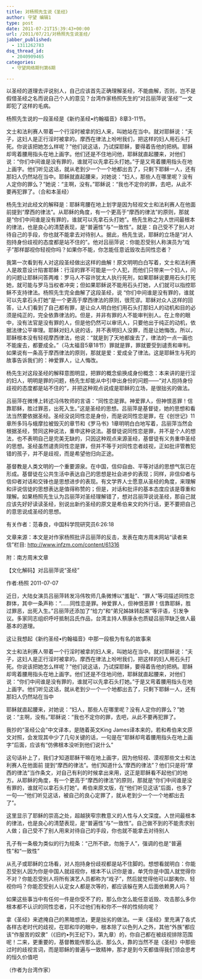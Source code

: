 ```yaml
---
title: 对杨照先生说《圣经》
author: 守望 编辑1
type: post
date: 2011-07-21T15:39:43+00:00
url: /2011/07/21/对杨照先生说圣经/
jabber_published:
  - 1311262783
dsq_thread_id:
  - 2040909465
categories:
  - 守望网络期刊第6期

---
```

以圣经的道理去评说别人，自己应该首先正确理解圣经，不能曲解，否则，岂不是假借圣经之名而说自己个人的意见？台湾作家杨照先生的“对吕丽萍说‘圣经’”一文即犯了这样的毛病。

杨照先生说的一段圣经是《新约圣经•约翰福音》8章3-11节。
  
文士和法利赛人带着一个行淫时被拿的妇人来，叫她站在当中。就对耶稣说：“夫子，这妇人是正行淫时被拿的。摩西在律法上吩咐我们，把这样的妇人用石头打死。你说该把她怎么样呢？”他们说这话，乃试探耶稣，要得着告他的把柄。耶稣却弯着腰用指头在地上画字。他们还是不住地问他，耶稣就直起腰来，对他们说：“你们中间谁是没有罪的，谁就可以先拿石头打她。”于是又弯着腰用指头在地上画字。他们听见这话，就从老到少一个一个地都出去了，只剩下耶稣一人，还有那妇人仍然站在当中。耶稣就直起腰来，对她说：“妇人，那些人在哪里呢？没有人定你的罪么？”她说：“主啊，没有。”耶稣说：“我也不定你的罪，去吧，从此不要再犯罪了。（合和本圣经）

杨先生对此经文的解释是：耶稣弯腰在地上划字是因为轻视文士和法利赛人在他面前提到“摩西的律法”。从耶稣的角度，有一个更高于“摩西的律法”的原则，那就是“你们中间谁是没有罪的，谁就可以先拿石头打她”。杨先生称之为人世间最根本的律法，也是良心的清楚表现，是“普遍性”与“一致性”。就是：自己受不了别人对待自己的手段，你也就不能拿去对待别人。据此，杨先生说，耶稣的立场是“对人抱持身份歧视的态度都是站不住的”。他对吕丽萍说：你能忍受别人称演员为“戏子”那样鄙视你轻视你吗？如果你不能，你怎能任意诋毁攻击同性恋者？

我第一次看到有人对这段圣经做出这样的曲解！原文明明白白写着，文士和法利赛人是故意设计陷害耶稣：行淫的罪不可能是一个人犯，而他们只带来一个妇人，问的问题让耶稣问答两难：罗马人不容许犹太人执行死刑，如果耶稣说要用石头打死她，就可能与罗马当权者冲突；但如果耶稣说不能用石头打她，人们就可以指控耶稣不支持律法。杨照先生完全曲解了这段圣经，说 “你们中间谁是没有罪的，谁就可以先拿石头打她”是一个更高于摩西律法的原则，很荒谬。耶稣对众人这样的回答，让人们看到了自己都有罪，是让众人明白他们用石头打那妇人的动机和目的必须是纯正的，完全依靠律法的。但是，并非有罪的人不能审判别人。在上帝的眼中，没有法官是没有罪的人，但是他仍然可以审讯人，只要他出于纯正的动机，依据法律公平审理。耶稣对妇人说的话，并不表明妇人没罪，而是让她悔改。所以，耶稣根本没有轻视摩西律法，他说：“就是到了天地都废去了，律法的一点一画也不能废去，都要成全。”（马太福音5章18节）罪就是罪，罪就要受到谴责和审判。如果说有一条高于摩西律法的原则，那就是爱：爱成全了律法。这是耶稣生与死的故事告诉我们的：神爱罪人，让人悔改。

杨先生对这段圣经的解释意图明显，把罪的概念偷换成身份概念：本来讲的是行淫的妇人，明明是罪的问题，杨先生却能从中引申出身份的问题——“对人抱持身份歧视的态度都是站不住的”，并把这种观点说成是耶稣的立场，是很拙劣的做法。

吕丽萍在微博上转述冯伟牧师的言语：“同性恋是罪。神爱罪人，但神恨恶罪！信靠耶稣，胜过罪恶，出死入生。”这是圣经的思想。吕丽萍是基督徒，她的思想和看法当然要依据圣经。圣经没说同性恋是身份，而是说同性恋是罪，在《创世记》11章所多玛与蛾摩拉被毁灭的章节和《罗马书》1章明明白白地写着，吕丽萍当然会根据圣经，赞同这种说法，重申这种说法。基督徒说同性恋是罪，并不是个人的想法，也不表明自己是完美无缺的，只因这种观点来源圣经，基督徒有义务重申圣经的思想。圣经虽然谴责同性恋是罪，但并不等于对同性恋者歧视，正如批评管教犯错的孩子，并不是歧视，而是希望他归向正途。

基督教是人类文明的一个重要源泉。在中国，信仰自由、平等对话的思想气氛已在形成。基督徒在公共生活中表达自己的思想是社会进步的表现；同样，非信仰者与信仰者对话和交锋也是思想进步的表现。有文学界人士愿意从圣经的角度，来理解和评说信徒的思想表达是值得称赞的；但是，对话和批评的基本态度应该是尊重和理解。如果杨照先生认为吕丽萍对圣经理解错了，想对吕丽萍说说圣经，那自己就应该先好好读读圣经，别说出新约圣经的原文是希伯来文的外行话，更不要把自己的意思说成圣经的思想。

有关作者：范春良，中国科学院研究员6:26:18
  
文章来源：本文是对作家杨照批评吕丽萍的反击，发表在南方周末网站“读者来信”栏目: http://www.infzm.com/content/61316

附：南方周末文章

【文化解码】对吕丽萍说“圣经”

作者:杨照 2011-07-07

近日，大陆女演员吕丽萍转发冯伟牧师几条微博以“羞耻”、“罪人”等词描述同性恋群体，其中一条声称：“……同性恋是罪。神爱罪人，但神恨恶罪！信靠耶稣，胜过罪恶，出死入生。”吕丽萍还添加了“给力”和“弟兄姊妹转起来”等评语，引发争议。多家同志组织呼吁抵制吕氏作品，台湾主持人蔡康永也质疑吕丽萍缺乏做人最基本的道理。

这让我想起《新约圣经•约翰福音》中那一段极为有名的故事来

文士和法利赛人带着一个行淫时被拿的妇人来，叫她站在当中。就对耶稣说：“夫子，这妇人是正行淫时被拿的。摩西在律法上吩咐我们，把这样的妇人用石头打死。你说该把她怎么样呢？”他们说这话，乃试探耶稣，要得着告他的把柄。耶稣却弯着腰用指头在地上画字。他们还是不住地问他，耶稣就直起腰来，对他们说：“你们中间谁是没有罪的，谁就可以先拿石头打她。”于是又弯着腰用指头在地上画字。他们听见这话，就从老到少一个一个地都出去了，只剩下耶稣一人，还有那妇人仍然站在当中

耶稣就直起腰来，对她说：“妇人，那些人在哪里呢？没有人定你的罪么？”她说：“主啊，没有。”耶稣说：“我也不定你的罪，去吧，从此不要再犯罪了。

我抄的“圣经公会”中文译本，是随着英文King James译本来的，若和希伯来文原文对照，会发现其中少了几句关键的话，一句是在“耶稣却弯着腰用指头在地上画字”后面，应该有“仿佛根本没听到他们说什么”

这句话补上了，我们才知道耶稣干嘛在地上画字，因为他轻视、漠视那些文士和法利赛人在他面前 提到“摩西的律法”。他们知道什么“摩西的律法”？他们只是将“摩西的律法”当作条文，对自己有利的时候拿出来用，这正是耶稣看不起他们的地方。从耶稣的角度，有一个更高于“摩西的律法”的原则，那就是“你们中间谁是没有罪的，谁就可以拿石头打她”。希伯来原文版，在“他们听见这话”后面，也多了一句──“他们听见这话，被自己的良心定罪了，就从老到少一个一个地都出去了”。

这里显示了耶稣的崇高之处，超越狭窄宗教意义的人性与人文深度。人世间最根本的律法，也是良心的清楚表现，是“普遍性”与“一致性”。自己做不到的不能责求别人做；自己受不了别人用来对待自己的手段，你也就不能拿去对待别人

孔子有一条极为类似的行为规条：“己所不欲，勿施于人”，强调的也是“普遍性”和“一致性”

从孔子或耶稣的立场看，对人抱持身份歧视都是站不住脚的。想想看就明白：你能忍受别人因为你是中国人就歧视你，根本不认识你是谁，单凭你是中国人就觉得你不对？你能忍受别人将所有演艺人员都称为“戏子”，然后就觉得他可以鄙夷你、轻视你吗？你能忍受别人认定女人都是次等的，都应该躲在男人后面依赖男人吗？

如果这些事当中有任何一件是你受不了的，那么你怎么能任意诋毁、攻击那么多你根本都不认识的同性恋者，只不过他们有和你不一样的性倾向呢？

拿《圣经》来遮掩自己的黑暗想法，更是拙劣的做法。一来《圣经》里充满了各式各样古老时代的歧视，在耶和华的眼中，根本除了以色列人之外，其他“外族”都应该“作服苦的奴隶”（《旧约•列王纪下》，第九章）的，你自己都在被歧视排除范围呢！二来，更重要的，基督教能传那么远、那么久，靠的当然不是《圣经》中那些过时的歧视言词，而是耶稣的普遍与一致精神，那才是到今天都值得我们领会思考的恒久价值吧

（作者为台湾作家）